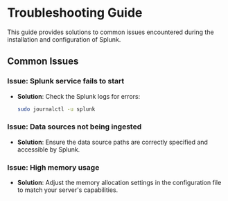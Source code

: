 # Troubleshooting Guide

This guide provides solutions to common issues encountered during the installation and configuration of Splunk.

## Common Issues

### Issue: Splunk service fails to start

- **Solution**: Check the Splunk logs for errors:
    ```bash
    sudo journalctl -u splunk
    ```

### Issue: Data sources not being ingested

- **Solution**: Ensure the data source paths are correctly specified and accessible by Splunk.

### Issue: High memory usage

- **Solution**: Adjust the memory allocation settings in the configuration file to match your server's capabilities.
